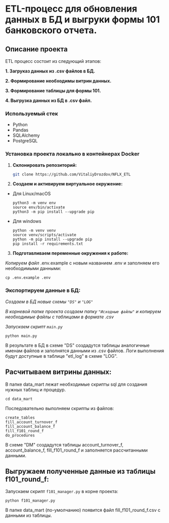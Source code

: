 # ETL-процесс для обновления данных в БД и выгруки формы 101 банковского отчета.

## Описание проекта<a name="description"></a>
ETL процесс состоит из следующий этапов:

**1. Загруказ данных из .csv файлов в БД.**

**2. Формирование необходимы витрин данных.**

**3. Формирование таблицы для формы 101.**

**4. Выгрузка данных из БД в .csv файл.**



### Используемый стек<a name="stack"></a>

- Python
- Pandas
- SQLAlchemy
- PostgreSQL

### Установка проекта локально в контейнерах Docker <a name="local-install"></a>

1. **Склонировать репозиторий:**

   ```bash
   git clone https://github.com/VitaliyDrozdov/NFLX_ETL

2. **Создаем и активируем виртуальное окружение:**

* Для Linux/macOS

    ```
    python3 -m venv env
    source env/bin/activate
    python3 -m pip install --upgrade pip
    ```

* Для windows

    ```
    python -m venv venv
    source venv/scripts/activate
    python -m pip install --upgrade pip
    pip install -r requirements.txt
    ```


3. **Подготавливаем переменные окружения к работе:**

*Копируем файл*  .env.example с новым названием .env и заполняем его необходимыми данными:

```shell
cp .env.example .env
```

### Экспортируем данные в БД:

*Создаем в БД новые схемы ```"DS"``` и ```"LOG"```*


*В корневой папке проекта создаем папку ```"Иcходные файлы"``` и копируем необходимые файлы с таблицами в формате .csv*

*Запускаем скрипт ```main.py```*

```shell
python main.py
```
В результате в БД в схеме "DS" создадутся таблицы аналогичные именам файлов и заполнятся данными из .csv файлов. Логи выполнения будут доступные в таблице "etl_log" в схеме "LOG".

## Расчитываем витрины данных:

В папке data_mart лежат необходимые скрипты sql для создания нужных таблиц и процедур.


```shell
cd data_mart
```

Последовательно выполняем скрипты из файлов:

```shell
create_tables
fill_account_turnover_f
fill_account_balance_f
fill_f101_round_f
do_procedures
```
В схеме "DM" создадутся таблицы  account_turnover_f, account_balance_f, fill_f101_round_f и заполняется рассчитанными данными.

## Выгружаем полученные данные из таблицы f101_round_f:

Запускаем скрипт ```f101_manager.py``` в корне проекта:
```shell
python f101_manager.py
```
В папке data_mart (по-умолчанию) появится файл fill_f101_round_f.csv с данными из таблицы.
